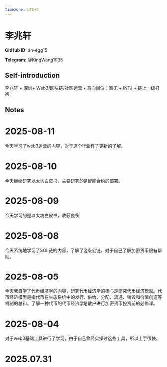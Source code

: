 ```yaml
---
timezone: UTC+8
---
```


# 李兆轩

**GitHub ID:** an-egg15

**Telegram:** @KingWang1935

## Self-introduction

李兆轩 + 深圳+ Web3/区块链/社区运营 + 意向岗位：暂无 + INTJ + 链上一级打狗

## Notes

<!-- Content_START -->
# 2025-08-11

今天学习了web3运营的内容，对于这个行业有了更新的了解。

# 2025-08-10

今天继续研究以太坊白皮书，主要研究的是智能合约的部署。

# 2025-08-09

今天学习的是以太坊白皮书，收获良多

# 2025-08-08

今天系统地学习了SOL链的内容，了解了这条公链，对于自己了解加密货币很有帮助。

# 2025-08-05

今天我自学了代币经济学的内容，研究代币经济学的核心是研究代币经济模型。代币经济模型是指代币在生态系统中的发行、供给、分配、流通、销毁和价值创造等机制的总和。了解一种代币的代币经济学是散户进行加密货币投资前的必修课。

# 2025-08-04

对于web3基础工具进行了学习，由于自己曾经实操过这些工具，所以上手很快。


# 2025.07.31


<!-- Content_END -->
